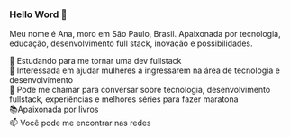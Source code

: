 ### Hello Word  👋

Meu nome é Ana, moro em São Paulo, Brasil. Apaixonada por tecnologia, educação, desenvolvimento full stack, inovação e possibilidades.

🚀 Estudando para me tornar uma dev fullstack                                                                                                                                 
💁 Interessada em ajudar mulheres a ingressarem na área de tecnologia e desenvolvimento                                                                                          
💬 Pode me chamar para conversar sobre tecnologia, desenvolvimento fullstack, experiências e melhores séries para fazer maratona                                               
📚Apaixonada por livros                                                                                                                                                       
📫 Você pode me encontrar nas redes 

<!--
**analivia1709/analivia1709** is a ✨ _special_ ✨ repository because its `README.md` (this file) appears on your GitHub profile.
